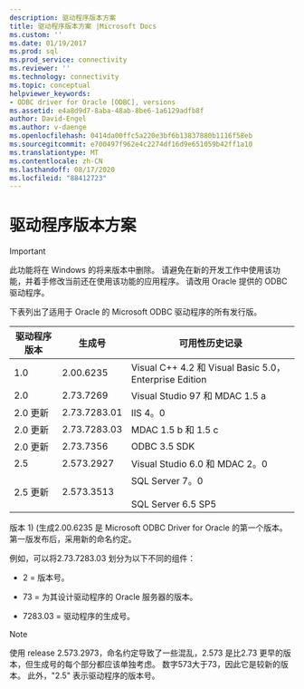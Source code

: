 ```yaml
---
description: 驱动程序版本方案
title: 驱动程序版本方案 |Microsoft Docs
ms.custom: ''
ms.date: 01/19/2017
ms.prod: sql
ms.prod_service: connectivity
ms.reviewer: ''
ms.technology: connectivity
ms.topic: conceptual
helpviewer_keywords:
- ODBC driver for Oracle [ODBC], versions
ms.assetid: e4a8d9d7-8aba-48ab-8be6-1a6129adfb8f
author: David-Engel
ms.author: v-daenge
ms.openlocfilehash: 0414da00ffc5a220e3bf6b13837880b1116f58eb
ms.sourcegitcommit: e700497f962e4c2274df16d9e651059b42ff1a10
ms.translationtype: MT
ms.contentlocale: zh-CN
ms.lasthandoff: 08/17/2020
ms.locfileid: "88412723"
---
```

# <a name="driver-version-scheme"></a>驱动程序版本方案
> [!IMPORTANT]  
>  此功能将在 Windows 的将来版本中删除。 请避免在新的开发工作中使用该功能，并着手修改当前还在使用该功能的应用程序。 请改用 Oracle 提供的 ODBC 驱动程序。  
  
 下表列出了适用于 Oracle 的 Microsoft ODBC 驱动程序的所有发行版。  
  
|驱动程序版本|生成号|可用性历史记录|  
|--------------------|------------------|--------------------------|  
|1.0|2.00.6235|Visual C++ 4.2 和 Visual Basic 5.0，Enterprise Edition|  
|2.0|2.73.7269|Visual Studio 97 和 MDAC 1.5 a|  
|2.0 更新|2.73.7283.01|IIS 4。0|  
|2.0 更新|2.73.7283.03|MDAC 1.5 b 和 1.5 c|  
|2.0 更新|2.73.7356|ODBC 3.5 SDK|  
|2.5|2.573.2927|Visual Studio 6.0 和 MDAC 2。0|  
|2.5 更新|2.573.3513|SQL Server 7。0<br /><br /> SQL Server 6.5 SP5|  
  
 版本 1)  (生成2.00.6235 是 Microsoft ODBC Driver for Oracle 的第一个版本。 第一版发布后，采用新的命名约定。  
  
 例如，可以将2.73.7283.03 划分为以下不同的组件：  
  
-   2 = 版本号。  
  
-   73 = 为其设计驱动程序的 Oracle 服务器的版本。  
  
-   7283.03 = 驱动程序的生成号。  
  
> [!NOTE]  
>  使用 release 2.573.2973，命名约定导致了一些混乱，2.573 是比2.73 更早的版本，但生成号的每个部分都应该单独考虑。 数字573大于73，因此它是较新的版本。 此外，"2.5" 表示驱动程序的版本号。
